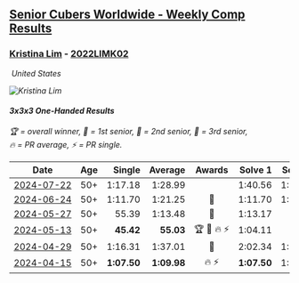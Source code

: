 <style>table {white-space: nowrap;}</style>
<link rel="stylesheet" type="text/css" href="/scw-comp/css/flags.css" />

## [Senior Cubers Worldwide - Weekly Comp Results](/scw-comp/results/)
### [Kristina Lim](README.md) - [2022LIMK02](https://www.worldcubeassociation.org/persons/2022LIMK02?event=333oh)

<i class="flag flag-US" />&nbsp;United States

![Kristina Lim](1670987100.jpg)

#### 3x3x3 One-Handed Results

<span style="white-space: nowrap;">🏆 = overall winner</span>, <span style="white-space: nowrap;">🥇 = 1st senior</span>, <span style="white-space: nowrap;">🥈 = 2nd senior</span>, <span style="white-space: nowrap;">🥉 = 3rd senior</span>, <span style="white-space: nowrap;">🔥 = PR average</span>, <span style="white-space: nowrap;">⚡ = PR single</span>.

| Date | Age | Single | Average | Awards | Solve 1 | Solve 2 | Solve 3 | Solve 4 | Solve 5 | Video |
| :--: | :--: | --: | --: | :--: | --: | --: | --: | --: | --: | :-- |
| [2024-07-22](../../results/2024-07-22/333oh.md) | 50+ | 1:17.18 | 1:28.99 |  | 1:40.56 | 1:29.23 | 1:17.18 | DNS | DNS | [Desktop](https://www.facebook.com/1045330593/videos/794284572891282) / [Mobile](https://m.facebook.com/1045330593/videos/794284572891282) |
| [2024-06-24](../../results/2024-06-24/333oh.md) | 50+ | 1:11.70 | 1:21.25 | 🥉 | 1:11.70 | 1:19.56 | 1:32.49 | DNS | DNS | [Desktop](https://www.facebook.com/1045330593/videos/262141633654008) / [Mobile](https://m.facebook.com/1045330593/videos/262141633654008) |
| [2024-05-27](../../results/2024-05-27/333oh.md) | 50+ | 55.39 | 1:13.48 | 🥈 | 1:13.17 | 55.39 | 1:31.89 | DNS | DNS | [Desktop](https://www.facebook.com/1045330593/videos/1185149402684071) / [Mobile](https://m.facebook.com/1045330593/videos/1185149402684071) |
| [2024-05-13](../../results/2024-05-13/333oh.md) | 50+ | **45.42** | **55.03** | 🏆 🥇 🔥 ⚡ | 1:04.11 | 55.56 | **45.42** | DNS | DNS | [Desktop](https://www.facebook.com/1045330593/videos/1365913054073468) / [Mobile](https://m.facebook.com/1045330593/videos/1365913054073468) |
| [2024-04-29](../../results/2024-04-29/333oh.md) | 50+ | 1:16.31 | 1:37.01 | 🥈 | 2:02.34 | 1:32.38 | 1:16.31 | DNS | DNS | [Desktop](https://www.facebook.com/1045330593/videos/463586986137355) / [Mobile](https://m.facebook.com/1045330593/videos/463586986137355) |
| [2024-04-15](../../results/2024-04-15/333oh.md) | 50+ | **1:07.50** | **1:09.98** | 🔥 ⚡ | **1:07.50** | 1:13.27 | 1:09.18 | DNS | DNS | [Desktop](https://www.facebook.com/1045330593/videos/1125521998690606) / [Mobile](https://m.facebook.com/1045330593/videos/1125521998690606) |


<!-- Global site tag (gtag.js) - Google Analytics -->
<script async src="https://www.googletagmanager.com/gtag/js?id=UA-86348435-3"></script>
<script>window.dataLayer = window.dataLayer || []; function gtag() {dataLayer.push(arguments);} gtag('js', new Date()); gtag('config', 'UA-86348435-3');</script>
